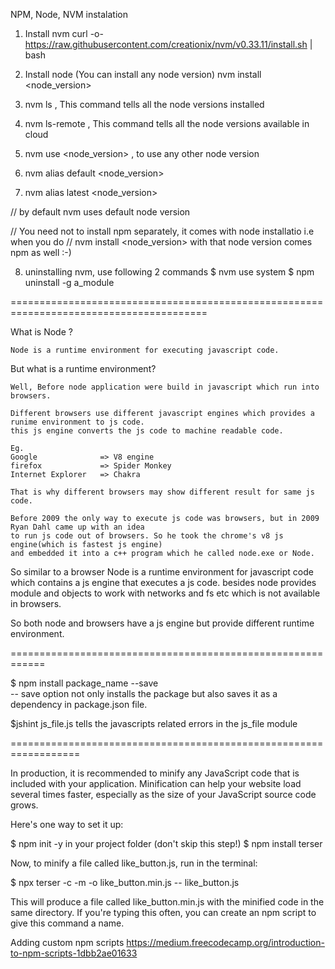 NPM, Node, NVM instalation 

1. Install nvm
    curl -o- https://raw.githubusercontent.com/creationix/nvm/v0.33.11/install.sh | bash

2. Install node (You can install any node version)
    nvm install <node_version>

3. nvm ls , This command tells all the node versions installed

4. nvm ls-remote , This command tells all the node versions available in cloud

5. nvm use <node_version> , to use any other node version 

6. nvm alias default <node_version>

7. nvm alias latest <node_version>

// by default nvm uses default node version 

// You need not to install npm separately, it comes with node installatio i.e when you do
// nvm install <node_version> with that node version comes npm as well :-)

8.  uninstalling nvm, use following 2 commands 
  $ nvm use system
  $ npm uninstall -g a_module

========================================================================================

What is Node ?

    Node is a runtime environment for executing javascript code.

But what is a runtime environment?

    Well, Before node application were build in javascript which run into browsers. 
    
    Different browsers use different javascript engines which provides a runime environment to js code.
    this js engine converts the js code to machine readable code.

    Eg. 
    Google              => V8 engine
    firefox             => Spider Monkey
    Internet Explorer   => Chakra

    That is why different browsers may show different result for same js code. 
    
    Before 2009 the only way to execute js code was browsers, but in 2009 Ryan Dahl came up with an idea 
    to run js code out of browsers. So he took the chrome's v8 js engine(which is fastest js engine) 
    and embedded it into a c++ program which he called node.exe or Node.

So similar to a browser Node is a runtime environment for javascript code which contains a js engine
that executes a js code. besides node provides module and objects to work with networks and fs etc which
is not available in browsers.

So both node and browsers have a js engine but provide different runtime environment.

============================================================


$ npm install package_name --save        
   -- save option not only installs the package but also saves it as a dependency in package.json file.


$jshint js_file.js
  tells the javascripts related errors in the js_file module



==================================================================

In production, it is recommended to minify any JavaScript code that is included with your application. 
Minification can help your website load several times faster, especially as the size of your 
JavaScript source code grows.

Here's one way to set it up:

  $ npm init -y in your project folder (don't skip this step!)
  $ npm install terser

Now, to minify a file called like_button.js, run in the terminal:

  $ npx terser -c -m -o like_button.min.js -- like_button.js

This will produce a file called like_button.min.js with the minified code in the same directory. If you're typing this often, you can create an npm script to give this command a name.


Adding custom npm scripts
https://medium.freecodecamp.org/introduction-to-npm-scripts-1dbb2ae01633

